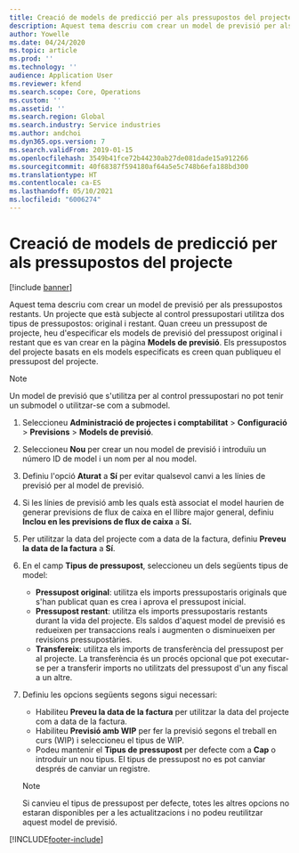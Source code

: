 ```yaml
---
title: Creació de models de predicció per als pressupostos del projecte
description: Aquest tema descriu com crear un model de previsió per als pressupostos restants.
author: Yowelle
ms.date: 04/24/2020
ms.topic: article
ms.prod: ''
ms.technology: ''
audience: Application User
ms.reviewer: kfend
ms.search.scope: Core, Operations
ms.custom: ''
ms.assetid: ''
ms.search.region: Global
ms.search.industry: Service industries
ms.author: andchoi
ms.dyn365.ops.version: 7
ms.search.validFrom: 2019-01-15
ms.openlocfilehash: 3549b41fce72b44230ab27de081dade15a912266
ms.sourcegitcommit: 40f68387f594180af64a5e5c748b6efa188bd300
ms.translationtype: HT
ms.contentlocale: ca-ES
ms.lasthandoff: 05/10/2021
ms.locfileid: "6006274"
---
```

# <a name="create-forecast-models-for-project-budgets"></a>Creació de models de predicció per als pressupostos del projecte 

[!include [banner](../includes/banner.md)]

Aquest tema descriu com crear un model de previsió per als pressupostos restants. Un projecte que està subjecte al control pressupostari utilitza dos tipus de pressupostos: original i restant. Quan creeu un pressupost de projecte, heu d'especificar els models de previsió del pressupost original i restant que es van crear en la pàgina **Models de previsió**. Els pressupostos del projecte basats en els models especificats es creen quan publiqueu el pressupost del projecte.

> [!NOTE]
> Un model de previsió que s'utilitza per al control pressupostari no pot tenir un submodel o utilitzar-se com a submodel.

1. Seleccioneu **Administració de projectes i comptabilitat** > **Configuració** > **Previsions**  > **Models de previsió**.
2. Seleccioneu **Nou** per crear un nou model de previsió i introduïu un número ID de model i un nom per al nou model. 
3. Definiu l'opció **Aturat** a **Sí** per evitar qualsevol canvi a les línies de previsió per al model de previsió. 
4. Si les línies de previsió amb les quals està associat el model haurien de generar previsions de flux de caixa en el llibre major general, definiu **Inclou en les previsions de flux de caixa** a **Sí.** 
5. Per utilitzar la data del projecte com a data de la factura, definiu **Preveu la data de la factura** a **Sí**. 
6. En el camp **Tipus de pressupost**, seleccioneu un dels següents tipus de model:

   - **Pressupost original**: utilitza els imports pressupostaris originals que s'han publicat quan es crea i aprova el pressupost inicial.
   - **Pressupost restant**: utilitza els imports pressupostaris restants durant la vida del projecte. Els saldos d'aquest model de previsió es redueixen per transaccions reals i augmenten o disminueixen per revisions pressupostàries.
   - **Transfereix**: utilitza els imports de transferència del pressupost per al projecte. La transferència és un procés opcional que pot executar-se per a transferir imports no utilitzats del pressupost d'un any fiscal a un altre.

7. Definiu les opcions següents segons sigui necessari:

   - Habiliteu **Preveu la data de la factura** per utilitzar la data del projecte com a data de la factura.
   - Habiliteu **Previsió amb WIP** per fer la previsió segons el treball en curs (WIP) i seleccioneu el tipus de WIP. 
   - Podeu mantenir el **Tipus de pressupost** per defecte com a **Cap** o introduir un nou tipus. El tipus de pressupost no es pot canviar després de canviar un registre.     
    > [!NOTE]
    > Si canvieu el tipus de pressupost per defecte, totes les altres opcions no estaran disponibles per a les actualitzacions i no podeu reutilitzar aquest model de previsió. 
   


 



[!INCLUDE[footer-include](../includes/footer-banner.md)]